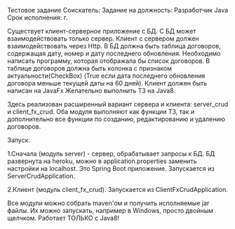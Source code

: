 Тестовое задание
Соискатель: 
Задание на должность: Разработчик Java
Срок исполнения:                      г.

Существует клиент-серверное приложение с БД. С БД может взаимодействовать только сервер. Клиент с сервером должен взаимодействовать через Http. В БД должна быть таблица договоров, содержащая дату, номер и дату последнего обновления.
Необходимо написать программу, которая отображала бы список договоров. В таблице договоров должна быть колонка с признаком актуальности(CheckBox) (True если дата последнего обновления договора меньше текущей даты на 60 дней).
Клиент должен быть написан на JavaFx
Желательно выполнить ТЗ на Java8.

Здесь реализован расширенный вариант сервера и клиента: server_crud и client_fx_crud.
Оба модуля выполняют как функции ТЗ, так и дополнительно все функции по созданию, редактированию и удалению договоров. 
 

Запуск.

1.Сначала (модуль server) - сервер, обрабатывает запросы к БД. БД развернута на heroku, можно в application.properties заменить настройки на localhost.
Это Spring Boot приложение. Запускается из ServerCrudApplication.

2.Клиент (модуль client_fx_crud). Запускается из ClientFxCrudApplication.

Все модули можно собрать maven'ом и получить исполняемые jar файлы. Их можно запускать, например в Windows, просто двойным щелчком.
Работает ТОЛЬКО с Java8! 


